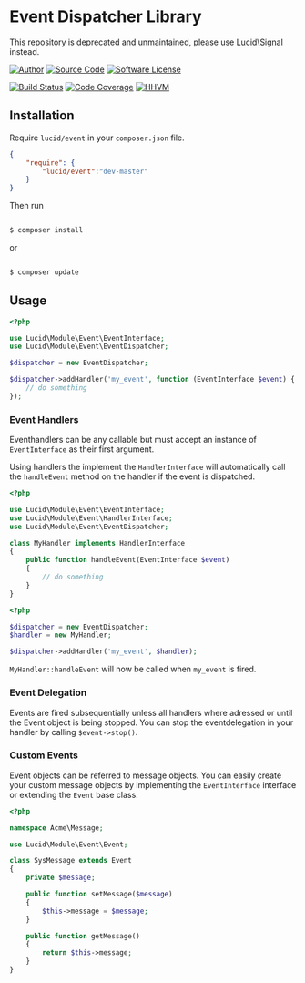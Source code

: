 # Event Dispatcher Library

This repository is deprecated and unmaintained, please use [Lucid\Signal](https://github.com/lucidphp/signal) instead.

[![Author](http://img.shields.io/badge/author-iwyg-blue.svg?style=flat-square)](https://github.com/iwyg)
[![Source Code](http://img.shields.io/badge/source-lucid/event-blue.svg?style=flat-square)](https://github.com/iwyg/event/tree/master)
[![Software License](https://img.shields.io/badge/license-MIT-brightgreen.svg?style=flat-square)](https://github.com/iwyg/jitimage/blob/develop/LICENSE.md)  

[![Build Status](https://img.shields.io/travis/iwyg/event/master.svg?style=flat-square)](https://travis-ci.org/iwyg/event)
[![Code Coverage](https://img.shields.io/coveralls/iwyg/event/master.svg?style=flat-square)](https://coveralls.io/r/iwyg/event)
[![HHVM](https://img.shields.io/hhvm/lucid/event/master.svg?style=flat-square)](http://hhvm.h4cc.de/package/lucid/event)

## Installation

Require `lucid/event` in your `composer.json` file.

```json
{
    "require": {
        "lucid/event":"dev-master"
    }
}
```

Then run

```bash

$ composer install
```

or

```bash

$ composer update
```

## Usage

```php
<?php

use Lucid\Module\Event\EventInterface;
use Lucid\Module\Event\EventDispatcher;

$dispatcher = new EventDispatcher;

$dispatcher->addHandler('my_event', function (EventInterface $event) {
	// do something
});
```

### Event Handlers

Eventhandlers can be any callable but must accept an instance of `EventInterface`
as their first argument.

Using handlers the implement the `HandlerInterface` will automatically call the `handleEvent` method on the handler if the event is dispatched.

```php
<?php

use Lucid\Module\Event\EventInterface;
use Lucid\Module\Event\HandlerInterface;
use Lucid\Module\Event\EventDispatcher;

class MyHandler implements HandlerInterface
{
	public function handleEvent(EventInterface $event)
	{
		// do something
	}
}
```

```php
<?php

$dispatcher = new EventDispatcher;
$handler = new MyHandler;

$dispatcher->addHandler('my_event', $handler);

```   

`MyHandler::handleEvent` will now be called when `my_event` is fired.

### Event Delegation

Events are fired subsequentially unless all handlers where adressed or until
the Event object is being stopped. You can stop the eventdelegation in your
handler by calling `$event->stop()`.

### Custom Events

Event objects can be referred to message objects. You can easily create your
custom message objects by implementing the `EventInterface` interface or
extending the `Event` base class.

```php
<?php

namespace Acme\Message;

use Lucid\Module\Event\Event;

class SysMessage extends Event
{
	private $message;

	public function setMessage($message)
	{
		$this->message = $message;
	}

	public function getMessage()
	{
		return $this->message;
	}
}
```
